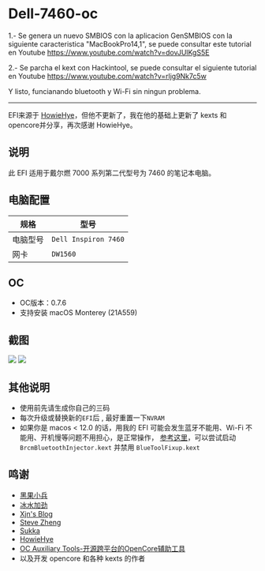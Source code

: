 # Dell-7460-oc


1.- Se genera un nuevo SMBIOS con la aplicacion GenSMBIOS con la siguiente caracteristica "MacBookPro14,1", se puede consultar este tutorial en Youtube https://www.youtube.com/watch?v=dovJUlKgS5E

2.- Se parcha el kext con Hackintool, se puede consultar el siguiente tutorial en Youtube https://www.youtube.com/watch?v=rljg9Nk7c5w 

Y listo, funcianando bluetooth y Wi-Fi sin ningun problema.












------------------------------------------------------------------
EFI来源于 [HowieHye](https://github.com/HowieHye/Dell-7460-Hackintosh-OC)，但他不更新了，我在他的基础上更新了 kexts 和 opencore并分享，再次感谢 HowieHye。

## 说明

此 EFI 适用于戴尔燃 7000 系列第二代型号为 7460 的笔记本电脑。

## 电脑配置

| 规格     | 型号                                        |
| -------- | ------------------------------------------- |
| 电脑型号 | `Dell Inspiron 7460`                        |
| 网卡     | `DW1560`                           |

## OC

- OC版本：0.7.6
- 支持安装 macOS Monterey (21A559)

## 截图

![](https://github.com/jmluang/dell-7460-oc/blob/main/images/截屏2021-12-12%20下午5.23.11.png?raw=true)
![](https://github.com/jmluang/dell-7460-oc/blob/main/images/截屏2021-12-12%20下午5.23.50.png?raw=true)

## 其他说明

- 使用前先请生成你自己的三码
- 每次升级或替换新的`EFI`后 , 最好重置一下`NVRAM`
- 如果你是 macos < 12.0 的话，用我的 EFI 可能会发生蓝牙不能用、Wi-Fi 不能用、开机慢等问题不用担心，是正常操作， [参考这里](https://github.com/acidanthera/BrcmPatchRAM/pull/12)，可以尝试启动 `BrcmBluetoothInjector.kext` 并禁用 `BlueToolFixup.kext` 

## 鸣谢

- [黑果小兵](https://github.com/daliansky/)
- [冰水加劲](https://github.com/xzhih/)
- [Xjn's Blog](https://blog.xjn819.com/)
- [Steve Zheng](https://github.com/stevezhengshiqi)
- [Sukka](https://github.com/SukkaW)
- [HowieHye](https://github.com/HowieHye/Dell-7460-Hackintosh-OC)
- [OC Auxiliary Tools-开源跨平台的OpenCore辅助工具](https://github.com/ic005k/QtOpenCoreConfig)
- 以及开发 opencore 和各种 kexts 的作者
